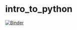 # intro_to_python

[![Binder](https://mybinder.org/badge_logo.svg)](https://mybinder.org/v2/gh/Edward-Jackson-ONS/intro_to_python.git/main)
